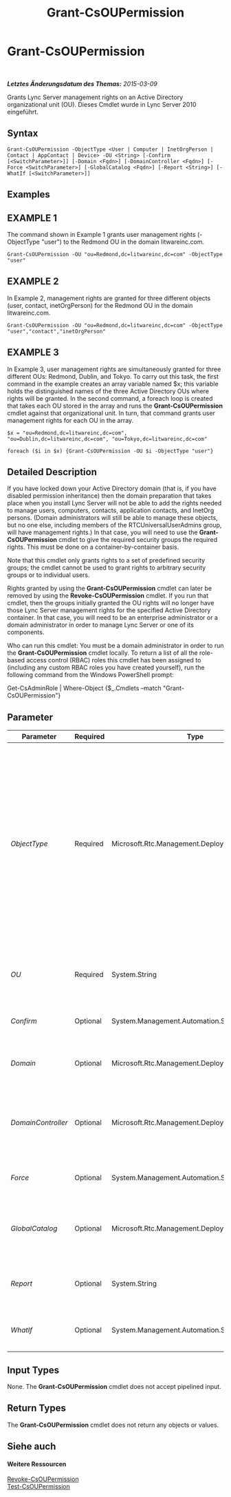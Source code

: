 ﻿---
title: Grant-CsOUPermission
TOCTitle: Grant-CsOUPermission
ms:assetid: 26d8bdbf-abf0-4ca3-b9ab-fbb355fbcca1
ms:mtpsurl: https://technet.microsoft.com/de-de/library/Gg425739(v=OCS.15)
ms:contentKeyID: 49293471
ms.date: 05/19/2016
mtps_version: v=OCS.15
ms.translationtype: HT
---

# Grant-CsOUPermission

 

_**Letztes Änderungsdatum des Themas:** 2015-03-09_

Grants Lync Server management rights on an Active Directory organizational unit (OU). Dieses Cmdlet wurde in Lync Server 2010 eingeführt.

## Syntax

    Grant-CsOUPermission -ObjectType <User | Computer | InetOrgPerson | Contact | AppContact | Device> -OU <String> [-Confirm [<SwitchParameter>]] [-Domain <Fqdn>] [-DomainController <Fqdn>] [-Force <SwitchParameter>] [-GlobalCatalog <Fqdn>] [-Report <String>] [-WhatIf [<SwitchParameter>]]

## Examples

## EXAMPLE 1

The command shown in Example 1 grants user management rights (-ObjectType "user") to the Redmond OU in the domain litwareinc.com.

    Grant-CsOUPermission -OU "ou=Redmond,dc=litwareinc,dc=com" -ObjectType "user"

## EXAMPLE 2

In Example 2, management rights are granted for three different objects (user, contact, inetOrgPerson) for the Redmond OU in the domain litwareinc.com.

    Grant-CsOUPermission -OU "ou=Redmond,dc=litwareinc,dc=com" -ObjectType "user","contact","inetOrgPerson"

## EXAMPLE 3

In Example 3, user management rights are simultaneously granted for three different OUs: Redmond, Dublin, and Tokyo. To carry out this task, the first command in the example creates an array variable named $x; this variable holds the distinguished names of the three Active Directory OUs where rights will be granted. In the second command, a foreach loop is created that takes each OU stored in the array and runs the **Grant-CsOUPermission** cmdlet against that organizational unit. In turn, that command grants user management rights for each OU in the array.

    $x = "ou=Redmond,dc=litwareinc,dc=com", "ou=Dublin,dc=litwareinc,dc=com", "ou=Tokyo,dc=litwareinc,dc=com"
    
    foreach ($i in $x) {Grant-CsOUPermission -OU $i -ObjectType "user"}

## Detailed Description

If you have locked down your Active Directory domain (that is, if you have disabled permission inheritance) then the domain preparation that takes place when you install Lync Server will not be able to add the rights needed to manage users, computers, contacts, application contacts, and InetOrg persons. (Domain administrators will still be able to manage these objects, but no one else, including members of the RTCUniversalUserAdmins group, will have management rights.) In that case, you will need to use the **Grant-CsOUPermission** cmdlet to give the required security groups the required rights. This must be done on a container-by-container basis.

Note that this cmdlet only grants rights to a set of predefined security groups; the cmdlet cannot be used to grant rights to arbitrary security groups or to individual users.

Rights granted by using the **Grant-CsOUPermission** cmdlet can later be removed by using the **Revoke-CsOUPermission** cmdlet. If you run that cmdlet, then the groups initially granted the OU rights will no longer have those Lync Server management rights for the specified Active Directory container. In that case, you will need to be an enterprise administrator or a domain administrator in order to manage Lync Server or one of its components.

Who can run this cmdlet: You must be a domain administrator in order to run the **Grant-CsOUPermission** cmdlet locally. To return a list of all the role-based access control (RBAC) roles this cmdlet has been assigned to (including any custom RBAC roles you have created yourself), run the following command from the Windows PowerShell prompt:

Get-CsAdminRole | Where-Object {$\_.Cmdlets –match "Grant-CsOUPermission"}

## Parameter


<table>
<colgroup>
<col style="width: 25%" />
<col style="width: 25%" />
<col style="width: 25%" />
<col style="width: 25%" />
</colgroup>
<thead>
<tr class="header">
<th>Parameter</th>
<th>Required</th>
<th>Type</th>
<th>Description</th>
</tr>
</thead>
<tbody>
<tr class="odd">
<td><p><em>ObjectType</em></p></td>
<td><p>Required</p></td>
<td><p>Microsoft.Rtc.Management.Deployment.ObjectType</p></td>
<td><p>Type of object covered by these rights. Valid values are:</p>
<p>User</p>
<p>Computer</p>
<p>Contact</p>
<p>AppContact</p>
<p>InetOrgPerson</p>
<p>Device (required for creating common area phones)</p>
<p>To assign multiple object types in the same command, separate the object types by using commas: -ObjectType &quot;user&quot;,&quot;computer&quot;,&quot;contact&quot;. Note, however, that you can only specify a maximum of three object types per command.</p></td>
</tr>
<tr class="even">
<td><p><em>OU</em></p></td>
<td><p>Required</p></td>
<td><p>System.String</p></td>
<td><p>Distinguished name of the OU where rights are to be granted. For example: -OU &quot;ou=Redmond,dc=litwareinc,dc=com&quot;.Note that you can only grant rights to a single OU per command.</p></td>
</tr>
<tr class="odd">
<td><p><em>Confirm</em></p></td>
<td><p>Optional</p></td>
<td><p>System.Management.Automation.SwitchParameter</p></td>
<td><p>Fordert Sie vor der Ausführung des Befehls zum Bestätigen auf.</p></td>
</tr>
<tr class="even">
<td><p><em>Domain</em></p></td>
<td><p>Optional</p></td>
<td><p>Microsoft.Rtc.Management.Deploy.Fqdn</p></td>
<td><p>Name of the domain where the OU is located. If this parameter is not included, then the <strong>Grant-CsOUPermission</strong> cmdlet will look for the OU on the current domain.</p></td>
</tr>
<tr class="odd">
<td><p><em>DomainController</em></p></td>
<td><p>Optional</p></td>
<td><p>Microsoft.Rtc.Management.Deploy.Fqdn</p></td>
<td><p>Enables administrators to specify the fully qualified domain name (FQDN) of the domain controller to be used when running the <strong>Grant-CsOUPermission</strong> cmdlet. If not specified, the cmdlet will use the first available domain controller.</p></td>
</tr>
<tr class="even">
<td><p><em>Force</em></p></td>
<td><p>Optional</p></td>
<td><p>System.Management.Automation.SwitchParameter</p></td>
<td><p>Suppresses the display of any non-fatal error message that might occur when running the command.</p></td>
</tr>
<tr class="odd">
<td><p><em>GlobalCatalog</em></p></td>
<td><p>Optional</p></td>
<td><p>Microsoft.Rtc.Management.Deploy.Fqdn</p></td>
<td><p>FQDN of a global catalog server in your domain. This parameter is not required if you are running the <strong>Grant-CsOUPermission</strong> cmdlet on a computer with an account in your domain.</p></td>
</tr>
<tr class="even">
<td><p><em>Report</em></p></td>
<td><p>Optional</p></td>
<td><p>System.String</p></td>
<td><p>Enables you to specify a file path for the log file created when the cmdlet runs. For example: -Report &quot;C:\Logs\OUPermissions.html&quot;</p></td>
</tr>
<tr class="odd">
<td><p><em>WhatIf</em></p></td>
<td><p>Optional</p></td>
<td><p>System.Management.Automation.SwitchParameter</p></td>
<td><p>Beschreibt die Auswirkungen einer Ausführung des Befehls, ohne den Befehl tatsächlich auszuführen.</p></td>
</tr>
</tbody>
</table>


## Input Types

None. The **Grant-CsOUPermission** cmdlet does not accept pipelined input.

## Return Types

The **Grant-CsOUPermission** cmdlet does not return any objects or values.

## Siehe auch

#### Weitere Ressourcen

[Revoke-CsOUPermission](revoke-csoupermission.md)  
[Test-CsOUPermission](test-csoupermission.md)

